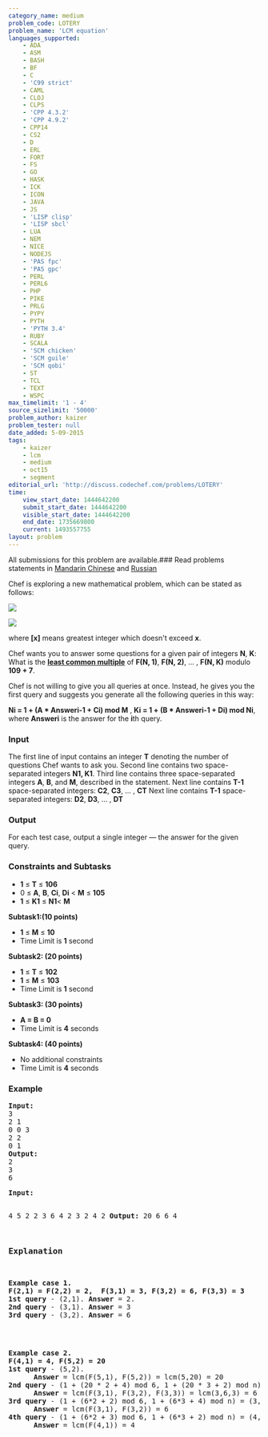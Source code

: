 ```yaml
---
category_name: medium
problem_code: LOTERY
problem_name: 'LCM equation'
languages_supported:
    - ADA
    - ASM
    - BASH
    - BF
    - C
    - 'C99 strict'
    - CAML
    - CLOJ
    - CLPS
    - 'CPP 4.3.2'
    - 'CPP 4.9.2'
    - CPP14
    - CS2
    - D
    - ERL
    - FORT
    - FS
    - GO
    - HASK
    - ICK
    - ICON
    - JAVA
    - JS
    - 'LISP clisp'
    - 'LISP sbcl'
    - LUA
    - NEM
    - NICE
    - NODEJS
    - 'PAS fpc'
    - 'PAS gpc'
    - PERL
    - PERL6
    - PHP
    - PIKE
    - PRLG
    - PYPY
    - PYTH
    - 'PYTH 3.4'
    - RUBY
    - SCALA
    - 'SCM chicken'
    - 'SCM guile'
    - 'SCM qobi'
    - ST
    - TCL
    - TEXT
    - WSPC
max_timelimit: '1 - 4'
source_sizelimit: '50000'
problem_author: kaizer
problem_tester: null
date_added: 5-09-2015
tags:
    - kaizer
    - lcm
    - medium
    - oct15
    - segment
editorial_url: 'http://discuss.codechef.com/problems/LOTERY'
time:
    view_start_date: 1444642200
    submit_start_date: 1444642200
    visible_start_date: 1444642200
    end_date: 1735669800
    current: 1493557755
layout: problem
---
```

All submissions for this problem are available.###  Read problems statements in [Mandarin Chinese](http://www.codechef.com/download/translated/OCT15/mandarin/LOTERY.pdf) and [Russian](http://www.codechef.com/download/translated/OCT15/russian/LOTERY.pdf) 

Chef is exploring a new mathematical problem, which can be stated as follows:

![](http://mathurl.com/ok7rd4a.png)

![](http://mathurl.com/nz4fycw.png)

where **\[x\]** means greatest integer which doesn't exceed **x**.

Chef wants you to answer some questions for a given pair of integers **N**, **K**:
What is the [**least common multiple**](https://en.wikipedia.org/wiki/Least_common_multiple) of **F(N, 1)**, **F(N, 2)**, ... , **F(N, K)** modulo **109 + 7**.

Chef is not willing to give you all queries at once. Instead, he gives you the first query and suggests you generate all the following queries in this way:

**Ni = 1 + (A \* Answeri-1 + Ci) mod M** ,
**Ki = 1 + (B \* Answeri-1 + Di) mod Ni**, 
where **Answeri** is the answer for the **i**th query.

### Input

The first line of input contains an integer **T** denoting the number of questions Chef wants to ask you. 
Second line contains two space-separated integers **N1, K1**.
Third line contains three space-separated integers **A**, **B**, and **M**, described in the statement.
Next line contains **T-1** space-separated integers: **C2**, **C3**, ... , **CT**
Next line contains **T-1** space-separated integers: **D2**, **D3**, ... , **DT**

### Output

For each test case, output a single integer — the answer for the given query.

### Constraints and Subtasks

- **1** ≤ **T** ≤ **106**
- 0 ≤ **A**, **B**, **Ci**, **Di** < **M** ≤ **105**
- **1** ≤ **K1** ≤ **N1**< **M**

**Subtask1:(10 points)**

- **1** ≤ **M** ≤ **10**
- Time Limit is **1** second

**Subtask2: (20 points)**

- **1** ≤ **T** ≤ **102**
- **1** ≤ **M** ≤ **103**
- Time Limit is **1** second

**Subtask3: (30 points)**

- **A = B = 0**
- Time Limit is **4** seconds

**Subtask4: (40 points)**

- No additional constraints
- Time Limit is **4** seconds

### Example

<pre><b>Input:</b>
<tt>3
2 1
0 0 3
2 2
0 1</tt>
<b>Output:</b>
<tt>2
3
6</tt>
</pre><pre><b>Input:</b>
<tt>4
5 2
2 3 6
4 2 3
2 4 2</tt>
<b>Output:</b>
<tt>20
6
6
4</tt>

<h3>Explanation</h3>
<p><b>Example case 1.</b> 
<b>F(2,1) = F(2,2) = 2,  F(3,1) = 3, F(3,2) = 6, F(3,3) = 3</b>
<b>1st query</b> - (2,1). <b>Answer</b> = 2.
<b>2nd query</b> - (3,1). <b>Answer</b> = 3
<b>3rd query</b> - (3,2). <b>Answer</b> = 6
</p>

<p><b>Example case 2.</b> 
<b>F(4,1) = 4, F(5,2) = 20</b>
<b>1st query</b> - (5,2). 
      <b>Answer</b> = lcm(F(5,1), F(5,2)) = lcm(5,20) = 20
<b>2nd query</b> - (1 + (20 * 2 + 4) mod 6, 1 + (20 * 3 + 2) mod n) = (3, 3). 
      <b>Answer</b> = lcm(F(3,1), F(3,2), F(3,3)) = lcm(3,6,3) = 6
<b>3rd query</b> - (1 + (6*2 + 2) mod 6, 1 + (6*3 + 4) mod n) = (3,2). 
      <b>Answer</b> = lcm(F(3,1), F(3,2)) = 6
<b>4th query</b> - (1 + (6*2 + 3) mod 6, 1 + (6*3 + 2) mod n) = (4,1).
      <b>Answer</b> = lcm(F(4,1)) = 4
</p>
</pre>